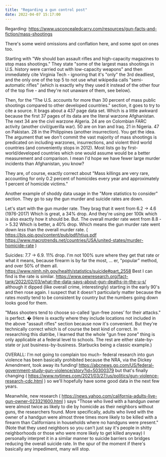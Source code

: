 ```yaml
---
title: "Regarding a gun control post"
date: 2022-04-07 15:17:00
---
```


Regarding: https://www.usconcealedcarry.com/resources/gun-facts-and-fiction/mass-shootings

There's some weird omissions and conflation here, and some spot on ones too.

Starting with "We should ban assault rifles and high-capacity magazines to stop mass shootings."
They state "some of the largest mass shootings in U.S. history were carried out with low-capacity weapons" and then immediately cite Virginia Tech - ignoring that it's "only" the 3rd deadliest, and the only one of the top 5 to not use what wikipedia calls "semi-automatic rifles" (which is exactly why they used it instead of the other four of the top five - and they're not unaware of them, see below).

Then, for the “The U.S. accounts for more than 30 percent of mass public shootings compared to other developed countries." section, it goes to try to cite a source. It brags about a 437 page data set. Which is a little awkward because the first 37 pages of its data are the literal warzone Afghanistan. The next 34 are the civil warzone Algeria. 24 are on Colombian FARC activity (another civil/guerilla war).  50 are on Iran and Iraq. 21 in Nigeria. 47 on Pakistan. 28 in the Philippines (another insurrection). You get the idea. The argument that we don't commit the vast majority of mass shootings is predicated on including warzones, insurrections, and violent third world countries (and conveniently stops in 2012).  Most lists go by first-world/developed countries which one would assume would be a better measurement and comparison. I mean I'd hope we have fewer large murder incidents than Afghanistan, you know?

They are, of course, exactly correct about "Mass killings are very rare, accounting for only 0.2 percent of homicides every year and approximately 1 percent of homicide victims."

Another example of shoddy data usage in the "More statistics to consider" section. They go to say the gun murder and suicide rates are down. 

Let's start with the gun murder rate. They brag that it went from 6.2 -> 4.6 (1976-2017) Which is great, a 34% drop. And they're using per 100k which is also exactly how it should be. But. The overall murder rate went from 8.8 -> 5.32  Which is better, a 40% drop. Which means the gun murder rate went down *less* than the overall murder rate. ( https://bjs.ojp.gov/content/pub/pdf/htius.pdf  https://www.macrotrends.net/countries/USA/united-states/murder-homicide-rate )  

Suicides: 7.7 -> 6.9. 11% drop. I'm not 100% sure where they get that rate or what it means, because firearm is by far the most, ... er,  "popular" method, and over 50% of them all. https://www.nimh.nih.gov/health/statistics/suicide#part_2558 Best I can find is the rate is similar. https://www.pewresearch.org/fact-tank/2022/02/03/what-the-data-says-about-gun-deaths-in-the-u-s/ although it dipped (like overall crime, interestingly) starting in the early 90's and then rose again. I suspect that it doesn't particularly matter because the rates mostly tend to be consistent by country but the numbers going down looks good for them.

"Mass shooters tend to choose so-called ‘gun-free zones’ for their attacks."​
is perfect. � (Here is exactly where they include locations not included in the above "assault rifles" section because now it's convenient. But they're technically correct which is of course the best kind of correct. In researching this diatribe, I learned that the whole "gun free zone" thing is only applicable at a federal level to schools. The rest are either state-by-state or just business-by-business. Starbucks being a classic example.)

OVERALL:
I'm not going to complain too much- federal research into gun violence has been basically prohibited because the NRA, via the Dickey Amendment, took away its funding! https://abcnews.go.com/US/federal-government-study-gun-violence/story?id=50300379 but that's finally changing ( https://www.nytimes.com/2021/03/27/us/politics/gun-violence-research-cdc.html ) so we'll hopefully have some good data in the next few years. 

Meanwhile, new  research ( https://news.yahoo.com/california-adults-live-gun-owner-023321600.html ) says "Those who lived with a handgun owner were almost twice as likely to die by homicide as their neighbors without guns, the researchers found. More specifically, adults who lived with the owner of a handgun were almost three times more likely to be killed with a firearm than Californians in households where no handguns were present."  (Note that they used neighbors so you can't just say it's people in shitty neighborhoods or those who were more likely to get killed anyway) I personally interpret it in a similar manner to suicide barriers on bridges reducing the overall suicide rate. In the spur of the moment if there's basically any impediment, many will stop.
